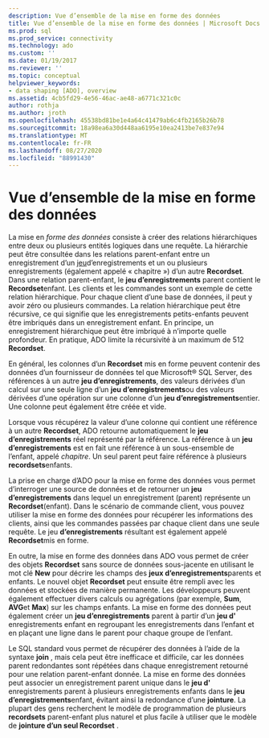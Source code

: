 ```yaml
---
description: Vue d’ensemble de la mise en forme des données
title: Vue d’ensemble de la mise en forme des données | Microsoft Docs
ms.prod: sql
ms.prod_service: connectivity
ms.technology: ado
ms.custom: ''
ms.date: 01/19/2017
ms.reviewer: ''
ms.topic: conceptual
helpviewer_keywords:
- data shaping [ADO], overview
ms.assetid: 4cb5fd29-4e56-46ac-ae48-a6771c321c0c
author: rothja
ms.author: jroth
ms.openlocfilehash: 45538bd81be1e4a64c41479ab6c4fb2165b26b78
ms.sourcegitcommit: 18a98ea6a30d448aa6195e10ea2413be7e837e94
ms.translationtype: MT
ms.contentlocale: fr-FR
ms.lasthandoff: 08/27/2020
ms.locfileid: "88991430"
---
```

# <a name="data-shaping-overview"></a>Vue d’ensemble de la mise en forme des données
La mise en *forme des données* consiste à créer des relations hiérarchiques entre deux ou plusieurs entités logiques dans une requête. La hiérarchie peut être consultée dans les relations parent-enfant entre un enregistrement d’un [jeu](../../reference/ado-api/recordset-object-ado.md)d’enregistrements et un ou plusieurs enregistrements (également appelé « chapitre ») d’un autre **Recordset**. Dans une relation parent-enfant, le **jeu d’enregistrements** parent contient le **Recordset**enfant. Les clients et les commandes sont un exemple de cette relation hiérarchique. Pour chaque client d’une base de données, il peut y avoir zéro ou plusieurs commandes. La relation hiérarchique peut être récursive, ce qui signifie que les enregistrements petits-enfants peuvent être imbriqués dans un enregistrement enfant. En principe, un enregistrement hiérarchique peut être imbriqué à n’importe quelle profondeur. En pratique, ADO limite la récursivité à un maximum de 512 **Recordset**.  
  
 En général, les colonnes d’un **Recordset** mis en forme peuvent contenir des données d’un fournisseur de données tel que Microsoft® SQL Server, des références à un autre **jeu d’enregistrements**, des valeurs dérivées d’un calcul sur une seule ligne d’un **jeu d’enregistrements**ou des valeurs dérivées d’une opération sur une colonne d’un **jeu d’enregistrements**entier. Une colonne peut également être créée et vide.  
  
 Lorsque vous récupérez la valeur d’une colonne qui contient une référence à un autre **Recordset**, ADO retourne automatiquement le **jeu d’enregistrements** réel représenté par la référence. La référence à un **jeu d’enregistrements** est en fait une référence à un sous-ensemble de l’enfant, appelé *chapitre*. Un seul parent peut faire référence à plusieurs **recordsets**enfants.  
  
 La prise en charge d’ADO pour la mise en forme des données vous permet d’interroger une source de données et de retourner un **jeu d’enregistrements** dans lequel un enregistrement (parent) représente un **Recordset**(enfant). Dans le scénario de commande client, vous pouvez utiliser la mise en forme des données pour récupérer les informations des clients, ainsi que les commandes passées par chaque client dans une seule requête. Le jeu **d’enregistrements** résultant est également appelé **Recordset**mis en forme.  
  
 En outre, la mise en forme des données dans ADO vous permet de créer des objets **Recordset** sans source de données sous-jacente en utilisant le mot clé **New** pour décrire les champs des **jeux d’enregistrements**parents et enfants. Le nouvel objet **Recordset** peut ensuite être rempli avec les données et stockées de manière permanente. Les développeurs peuvent également effectuer divers calculs ou agrégations (par exemple, **Sum**, **AVG**et **Max**) sur les champs enfants. La mise en forme des données peut également créer un **jeu d’enregistrements** parent à partir d’un **jeu d'** enregistrements enfant en regroupant les enregistrements dans l’enfant et en plaçant une ligne dans le parent pour chaque groupe de l’enfant.  
  
 Le SQL standard vous permet de récupérer des données à l’aide de la syntaxe **join** , mais cela peut être inefficace et difficile, car les données parent redondantes sont répétées dans chaque enregistrement retourné pour une relation parent-enfant donnée. La mise en forme des données peut associer un enregistrement parent unique dans le **jeu d'** enregistrements parent à plusieurs enregistrements enfants dans le **jeu d’enregistrements**enfant, évitant ainsi la redondance d’une **jointure**. La plupart des gens recherchent le modèle de programmation de plusieurs **recordsets** parent-enfant plus naturel et plus facile à utiliser que le modèle de **jointure d’un seul Recordset** .